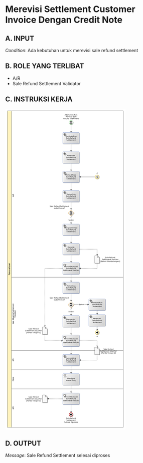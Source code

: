 # Merevisi Settlement Customer Invoice Dengan Credit Note

## <a name="input">A. INPUT</a>

*Condition*: Ada kebutuhan untuk merevisi sale refund settlement

## <a name="role">B. ROLE YANG TERLIBAT</a>

* A/R
* Sale Refund Settlement Validator

## <a name="instruksi">C. INSTRUKSI KERJA</a>

![](../img/merevisi-settlement-credit-note.png)

## <a name="output">D. OUTPUT</output>

*Message*: Sale Refund Settlement selesai diproses
